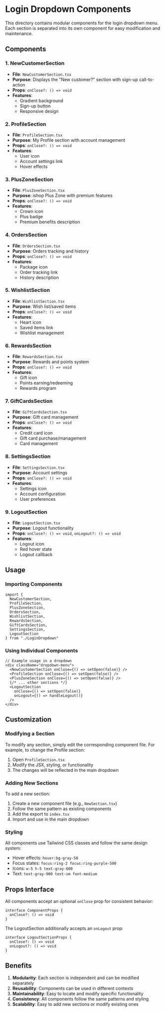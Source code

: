 # Login Dropdown Components

This directory contains modular components for the login dropdown menu. Each section is separated into its own component for easy modification and maintenance.

## Components

### 1. NewCustomerSection
- **File**: `NewCustomerSection.tsx`
- **Purpose**: Displays the "New customer?" section with sign-up call-to-action
- **Props**: `onClose?: () => void`
- **Features**: 
  - Gradient background
  - Sign-up button
  - Responsive design

### 2. ProfileSection
- **File**: `ProfileSection.tsx`
- **Purpose**: My Profile section with account management
- **Props**: `onClose?: () => void`
- **Features**:
  - User icon
  - Account settings link
  - Hover effects

### 3. PlusZoneSection
- **File**: `PlusZoneSection.tsx`
- **Purpose**: ishop Plus Zone with premium features
- **Props**: `onClose?: () => void`
- **Features**:
  - Crown icon
  - Plus badge
  - Premium benefits description

### 4. OrdersSection
- **File**: `OrdersSection.tsx`
- **Purpose**: Orders tracking and history
- **Props**: `onClose?: () => void`
- **Features**:
  - Package icon
  - Order tracking link
  - History description

### 5. WishlistSection
- **File**: `WishlistSection.tsx`
- **Purpose**: Wish list/saved items
- **Props**: `onClose?: () => void`
- **Features**:
  - Heart icon
  - Saved items link
  - Wishlist management

### 6. RewardsSection
- **File**: `RewardsSection.tsx`
- **Purpose**: Rewards and points system
- **Props**: `onClose?: () => void`
- **Features**:
  - Gift icon
  - Points earning/redeeming
  - Rewards program

### 7. GiftCardsSection
- **File**: `GiftCardsSection.tsx`
- **Purpose**: Gift card management
- **Props**: `onClose?: () => void`
- **Features**:
  - Credit card icon
  - Gift card purchase/management
  - Card management

### 8. SettingsSection
- **File**: `SettingsSection.tsx`
- **Purpose**: Account settings
- **Props**: `onClose?: () => void`
- **Features**:
  - Settings icon
  - Account configuration
  - User preferences

### 9. LogoutSection
- **File**: `LogoutSection.tsx`
- **Purpose**: Logout functionality
- **Props**: `onClose?: () => void`, `onLogout?: () => void`
- **Features**:
  - Logout icon
  - Red hover state
  - Logout callback

## Usage

### Importing Components
```tsx
import {
  NewCustomerSection,
  ProfileSection,
  PlusZoneSection,
  OrdersSection,
  WishlistSection,
  RewardsSection,
  GiftCardsSection,
  SettingsSection,
  LogoutSection
} from "./LoginDropdown"
```

### Using Individual Components
```tsx
// Example usage in a dropdown
<div className="dropdown-menu">
  <NewCustomerSection onClose={() => setOpen(false)} />
  <ProfileSection onClose={() => setOpen(false)} />
  <PlusZoneSection onClose={() => setOpen(false)} />
  {/* ... other sections */}
  <LogoutSection 
    onClose={() => setOpen(false)} 
    onLogout={() => handleLogout()} 
  />
</div>
```

## Customization

### Modifying a Section
To modify any section, simply edit the corresponding component file. For example, to change the Profile section:

1. Open `ProfileSection.tsx`
2. Modify the JSX, styling, or functionality
3. The changes will be reflected in the main dropdown

### Adding New Sections
To add a new section:

1. Create a new component file (e.g., `NewSection.tsx`)
2. Follow the same pattern as existing components
3. Add the export to `index.tsx`
4. Import and use in the main dropdown

### Styling
All components use Tailwind CSS classes and follow the same design system:
- Hover effects: `hover:bg-gray-50`
- Focus states: `focus:ring-2 focus:ring-purple-500`
- Icons: `w-5 h-5 text-gray-600`
- Text: `text-gray-900 text-sm font-medium`

## Props Interface

All components accept an optional `onClose` prop for consistent behavior:

```tsx
interface ComponentProps {
  onClose?: () => void
}
```

The LogoutSection additionally accepts an `onLogout` prop:

```tsx
interface LogoutSectionProps {
  onClose?: () => void
  onLogout?: () => void
}
```

## Benefits

1. **Modularity**: Each section is independent and can be modified separately
2. **Reusability**: Components can be used in different contexts
3. **Maintainability**: Easy to locate and modify specific functionality
4. **Consistency**: All components follow the same patterns and styling
5. **Scalability**: Easy to add new sections or modify existing ones 